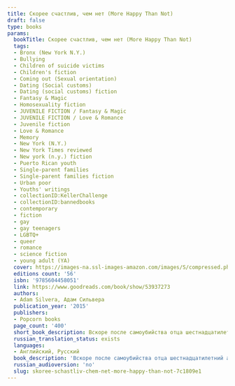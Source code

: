 ```yaml
---
title: Скорее счастлив, чем нет (More Happy Than Not)
draft: false
type: books
params:
  bookTitle: Скорее счастлив, чем нет (More Happy Than Not)
  tags:
  - Bronx (New York N.Y.)
  - Bullying
  - Children of suicide victims
  - Children's fiction
  - Coming out (Sexual orientation)
  - Dating (Social customs)
  - Dating (social customs) fiction
  - Fantasy & Magic
  - Homosexuality fiction
  - JUVENILE FICTION / Fantasy & Magic
  - JUVENILE FICTION / Love & Romance
  - Juvenile fiction
  - Love & Romance
  - Memory
  - New York (N.Y.)
  - New York Times reviewed
  - New york (n.y.) fiction
  - Puerto Rican youth
  - Single-parent families
  - Single-parent families fiction
  - Urban poor
  - Youths' writings
  - collectionID:KellerChallenge
  - collectionID:bannedbooks
  - contemporary
  - fiction
  - gay
  - gay teenagers
  - LGBTQ+
  - queer
  - romance
  - science fiction
  - young adult (YA)
  cover: https://images-na.ssl-images-amazon.com/images/S/compressed.photo.goodreads.com/books/1591802916i/53937273.jpg, https://images-na.ssl-images-amazon.com/images/S/compressed.photo.goodreads.com/books/1437759419i/19542841.jpg
  editions count: '56'
  isbn: '9785604458051'
  link: https://www.goodreads.com/book/show/53937273
  authors:
  - Adam Silvera, Адам Сильвера
  publication_year: '2015'
  publishers:
  - Popcorn books
  page_count: '400'
  short_book_description: Вскоре после самоубийства отца шестнадцатилетний Аарон Сото безуспешно пытается вновь обрести счастье. Горе и шрам в виде смайлика на запястье не дают ему забыть о случившемся. Несмотря на поддержку девушки и матери, боль не отпускает...
  russian_translation_status: exists
  languages:
  - Английский, Русский
  book_description: 'Вскоре после самоубийства отца шестнадцатилетний аарон сото безуспешно пытается вновь обрести счастье. горе и шрам в виде смайлика на запястье не дают ему забыть о случившемся. несмотря на поддержку девушки и матери, боль не отпускает. и только благодаря томасу, новому другу, внутри у аарона что-то меняется. однако он быстро понимает, что испытывает к томасу не просто дружеские чувства. тогда аарон решается на крайние меры: он обращается в институт Летео, который специализируется на новой революционной технологии подавления памяти. Аарон хочет забыть свои чувства и стать таким, как все, даже если это вынудит его потерять себя.'
  russian_audioversion: 'no'
  slug: skoree-schastliv-chem-net-more-happy-than-not-7c1809e1
---
```

